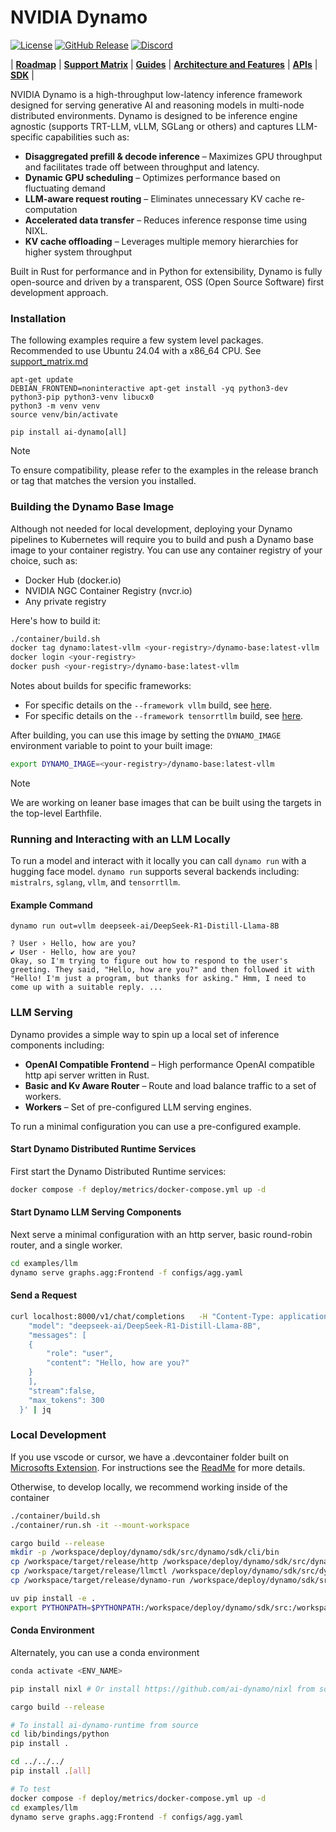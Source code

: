 <!--
SPDX-FileCopyrightText: Copyright (c) 2024-2025 NVIDIA CORPORATION & AFFILIATES. All rights reserved.
SPDX-License-Identifier: Apache-2.0

Licensed under the Apache License, Version 2.0 (the "License");
you may not use this file except in compliance with the License.
You may obtain a copy of the License at

http://www.apache.org/licenses/LICENSE-2.0

Unless required by applicable law or agreed to in writing, software
distributed under the License is distributed on an "AS IS" BASIS,
WITHOUT WARRANTIES OR CONDITIONS OF ANY KIND, either express or implied.
See the License for the specific language governing permissions and
limitations under the License.
-->

# NVIDIA Dynamo

[![License](https://img.shields.io/badge/License-Apache_2.0-blue.svg)](https://opensource.org/licenses/Apache-2.0)
[![GitHub Release](https://img.shields.io/github/v/release/ai-dynamo/dynamo)](https://github.com/ai-dynamo/dynamo/releases/latest)
[![Discord](https://dcbadge.limes.pink/api/server/D92uqZRjCZ?style=flat)](https://discord.gg/nvidia-dynamo)

| **[Roadmap](https://github.com/ai-dynamo/dynamo/issues/762)** | **[Support Matrix](support_matrix.md)** | **[Guides](docs/guides)** | **[Architecture and Features](docs/architecture.md)** | **[APIs](lib/bindings/python/README.md)** | **[SDK](deploy/dynamo/sdk/README.md)** |

NVIDIA Dynamo is a high-throughput low-latency inference framework designed for serving generative AI and reasoning models in multi-node distributed environments. Dynamo is designed to be inference engine agnostic (supports TRT-LLM, vLLM, SGLang or others) and captures LLM-specific capabilities such as:

- **Disaggregated prefill & decode inference** – Maximizes GPU throughput and facilitates trade off between throughput and latency.
- **Dynamic GPU scheduling** – Optimizes performance based on fluctuating demand
- **LLM-aware request routing** – Eliminates unnecessary KV cache re-computation
- **Accelerated data transfer** – Reduces inference response time using NIXL.
- **KV cache offloading** – Leverages multiple memory hierarchies for higher system throughput

Built in Rust for performance and in Python for extensibility, Dynamo is fully open-source and driven by a transparent, OSS (Open Source Software) first development approach.

### Installation

The following examples require a few system level packages.
Recommended to use Ubuntu 24.04 with a x86_64 CPU. See [support_matrix.md](support_matrix.md)

```
apt-get update
DEBIAN_FRONTEND=noninteractive apt-get install -yq python3-dev python3-pip python3-venv libucx0
python3 -m venv venv
source venv/bin/activate

pip install ai-dynamo[all]
```
> [!NOTE]
> To ensure compatibility, please refer to the examples in the release branch or tag that matches the version you installed.

### Building the Dynamo Base Image

Although not needed for local development, deploying your Dynamo pipelines to Kubernetes will require you to build and push a Dynamo base image to your container registry. You can use any container registry of your choice, such as:
- Docker Hub (docker.io)
- NVIDIA NGC Container Registry (nvcr.io)
- Any private registry

Here's how to build it:

```bash
./container/build.sh
docker tag dynamo:latest-vllm <your-registry>/dynamo-base:latest-vllm
docker login <your-registry>
docker push <your-registry>/dynamo-base:latest-vllm
```

Notes about builds for specific frameworks:
- For specific details on the `--framework vllm` build, see [here](examples/llm/README.md).
- For specific details on the `--framework tensorrtllm` build, see [here](examples/tensorrt_llm/README.md).

After building, you can use this image by setting the `DYNAMO_IMAGE` environment variable to point to your built image:
```bash
export DYNAMO_IMAGE=<your-registry>/dynamo-base:latest-vllm
```

> [!NOTE]
> We are working on leaner base images that can be built using the targets in the top-level Earthfile.

### Running and Interacting with an LLM Locally

To run a model and interact with it locally you can call `dynamo
run` with a hugging face model. `dynamo run` supports several backends
including: `mistralrs`, `sglang`, `vllm`, and `tensorrtllm`.

#### Example Command

```
dynamo run out=vllm deepseek-ai/DeepSeek-R1-Distill-Llama-8B
```

```
? User › Hello, how are you?
✔ User · Hello, how are you?
Okay, so I'm trying to figure out how to respond to the user's greeting. They said, "Hello, how are you?" and then followed it with "Hello! I'm just a program, but thanks for asking." Hmm, I need to come up with a suitable reply. ...
```

### LLM Serving

Dynamo provides a simple way to spin up a local set of inference
components including:

- **OpenAI Compatible Frontend** – High performance OpenAI compatible http api server written in Rust.
- **Basic and Kv Aware Router** – Route and load balance traffic to a set of workers.
- **Workers** – Set of pre-configured LLM serving engines.

To run a minimal configuration you can use a pre-configured
example.

#### Start Dynamo Distributed Runtime Services

First start the Dynamo Distributed Runtime services:

```bash
docker compose -f deploy/metrics/docker-compose.yml up -d
```
#### Start Dynamo LLM Serving Components

Next serve a minimal configuration with an http server, basic
round-robin router, and a single worker.

```bash
cd examples/llm
dynamo serve graphs.agg:Frontend -f configs/agg.yaml
```

#### Send a Request

```bash
curl localhost:8000/v1/chat/completions   -H "Content-Type: application/json"   -d '{
    "model": "deepseek-ai/DeepSeek-R1-Distill-Llama-8B",
    "messages": [
    {
        "role": "user",
        "content": "Hello, how are you?"
    }
    ],
    "stream":false,
    "max_tokens": 300
  }' | jq
```

### Local Development

If you use vscode or cursor, we have a .devcontainer folder built on [Microsofts Extension](https://code.visualstudio.com/docs/devcontainers/containers). For instructions see the [ReadMe](.devcontainer/README.md) for more details.

Otherwise, to develop locally, we recommend working inside of the container

```bash
./container/build.sh
./container/run.sh -it --mount-workspace

cargo build --release
mkdir -p /workspace/deploy/dynamo/sdk/src/dynamo/sdk/cli/bin
cp /workspace/target/release/http /workspace/deploy/dynamo/sdk/src/dynamo/sdk/cli/bin
cp /workspace/target/release/llmctl /workspace/deploy/dynamo/sdk/src/dynamo/sdk/cli/bin
cp /workspace/target/release/dynamo-run /workspace/deploy/dynamo/sdk/src/dynamo/sdk/cli/bin

uv pip install -e .
export PYTHONPATH=$PYTHONPATH:/workspace/deploy/dynamo/sdk/src:/workspace/components/planner/src
```


#### Conda Environment

Alternately, you can use a conda environment

```bash
conda activate <ENV_NAME>

pip install nixl # Or install https://github.com/ai-dynamo/nixl from source

cargo build --release

# To install ai-dynamo-runtime from source
cd lib/bindings/python
pip install .

cd ../../../
pip install .[all]

# To test
docker compose -f deploy/metrics/docker-compose.yml up -d
cd examples/llm
dynamo serve graphs.agg:Frontend -f configs/agg.yaml
```
